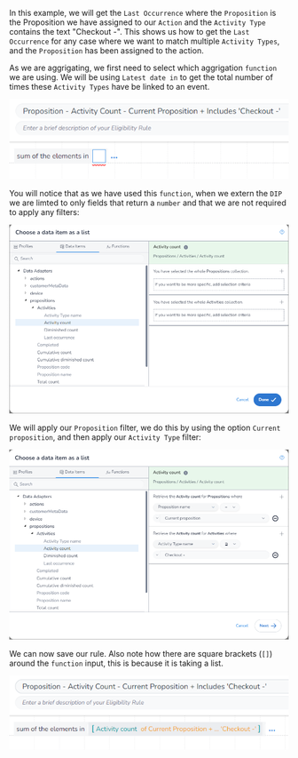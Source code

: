 In this example, we will get the `Last Occurrence` where the `Proposition` is the Proposition we have assigned to our `Action` and the `Activity Type` contains the text "Checkout -". This shows us how to get the `Last Occurrence` for any case where we want to match multiple `Activity Types`, and the `Proposition` has been assigned to the action.

As we are aggrigating, we first need to select which aggrigation `function` we are using. We will be using `Latest date in` to get the total number of times these `Activity Types` have be linked to an event.

![](interest-last_occurrence-multiple_activities-current_proposition-one-1.png)

You will notice that as we have used this `function`, when we extern the `DIP` we are limted to only fields that return a `number` and that we are not required to apply any filters:

![](interest-last_occurrence-multiple_activities-current_proposition-one-2.png)

We will apply our `Proposition` filter, we do this by using the option `Current proposition`, and then apply our `Activity Type` filter:

![](interest-last_occurrence-multiple_activities-current_proposition-one-3.png)

We can now save our rule. Also note how there are square brackets (`[]`) around the `function` input, this is because it is taking a list.

![](interest-last_occurrence-multiple_activities-current_proposition-one-4.png)
